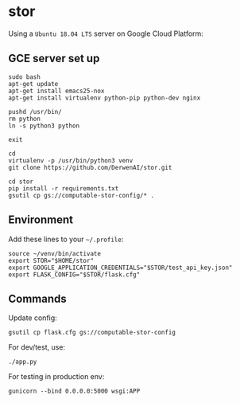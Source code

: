 # stor

Using a `Ubuntu 18.04 LTS` server on Google Cloud Platform:

## GCE server set up
```
sudo bash
apt-get update
apt-get install emacs25-nox
apt-get install virtualenv python-pip python-dev nginx

pushd /usr/bin/
rm python
ln -s python3 python

exit

cd
virtualenv -p /usr/bin/python3 venv
git clone https://github.com/DerwenAI/stor.git

cd stor
pip install -r requirements.txt
gsutil cp gs://computable-stor-config/* .
```


## Environment

Add these lines to your `~/.profile`:

```
source ~/venv/bin/activate
export STOR="$HOME/stor"
export GOOGLE_APPLICATION_CREDENTIALS="$STOR/test_api_key.json"
export FLASK_CONFIG="$STOR/flask.cfg"
```


## Commands

Update config:
```
gsutil cp flask.cfg gs://computable-stor-config
```

For dev/test, use:
```
./app.py
```

For testing in production env:
```
gunicorn --bind 0.0.0.0:5000 wsgi:APP
```
